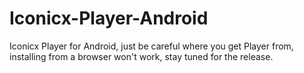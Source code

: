 # Iconicx-Player-Android
Iconicx Player for Android, just be careful where you get Player from, installing from a browser won't work, stay tuned for the release.
